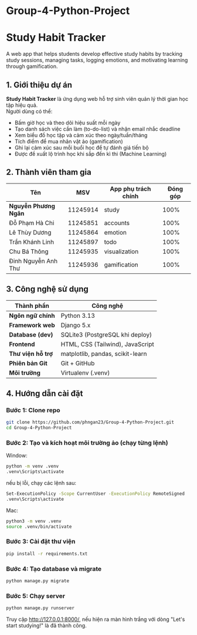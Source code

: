 # Group-4-Python-Project
# Study Habit Tracker

A web app that helps students develop effective study habits by tracking study sessions, managing tasks, logging emotions, and motivating learning through gamification.


## 1. Giới thiệu dự án

**Study Habit Tracker** là ứng dụng web hỗ trợ sinh viên quản lý thời gian học tập hiệu quả.  
Người dùng có thể:
- Bấm giờ học và theo dõi hiệu suất mỗi ngày  
- Tạo danh sách việc cần làm (to-do-list) và nhận email nhắc deadline  
- Xem biểu đồ học tập và cảm xúc theo ngày/tuần/tháng  
- Tích điểm để mua nhân vật ảo (gamification)  
- Ghi lại cảm xúc sau mỗi buổi học để tự đánh giá tiến bộ
- Được đề xuất lộ trình học khi sắp đến kì thi (Machine Learning)

## 2. Thành viên tham gia

| Tên | MSV | App phụ trách chính | Đóng góp |
|------|-------|-------------------|-----------|
| **Nguyễn Phương Ngân** | 11245914 | study | 100% |
| Đỗ Phạm Hà Chi | 11245851 | accounts | 100% |
| Lê Thùy Dương | 11245864 | emotion | 100% |
| Trần Khánh Linh | 11245897 | todo | 100% |
| Chu Bá Thông | 11245935 | visualization | 100% |
| Đinh Nguyễn Anh Thư | 11245936 | gamification | 100% |


## 3. Công nghệ sử dụng

| Thành phần | Công nghệ |
|-------------|-----------|
| **Ngôn ngữ chính** | Python 3.13 |
| **Framework web** | Django 5.x |
| **Database (dev)** | SQLite3 (PostgreSQL khi deploy) |
| **Frontend** | HTML, CSS (Tailwind), JavaScript |
| **Thư viện hỗ trợ** | matplotlib, pandas, scikit-learn |
| **Phiên bản Git** | Git + GitHub |
| **Môi trường** | Virtualenv (.venv) |


## 4. Hướng dẫn cài đặt 

### Bước 1: Clone repo
```bash
git clone https://github.com/phngan23/Group-4-Python-Project.git
cd Group-4-Python-Project
```
### Bước 2: Tạo và kích hoạt môi trường ảo (chạy từng lệnh)
Window:
```bash
python -m venv .venv
.venv\Scripts\activate
```
nếu bị lỗi, chạy các lệnh sau:
```bash
Set-ExecutionPolicy -Scope CurrentUser -ExecutionPolicy RemoteSigned
.venv\Scripts\activate
```
Mac:
```bash
python3 -m venv .venv
source .venv/bin/activate
```
### Bước 3: Cài đặt thư viện
```bash
pip install -r requirements.txt
```
### Bước 4: Tạo database và migrate
```bash
python manage.py migrate
```
### Bước 5: Chạy server
```bash
python manage.py runserver
```
Truy cập http://127.0.0.1:8000/, nếu hiện ra màn hình trắng với dòng "Let's start studying!" là đã thành công.

